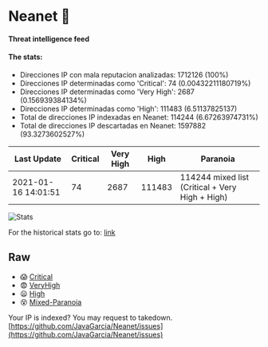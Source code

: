 # Neanet :hocho:
#### Threat intelligence feed
#### The stats:

- Direcciones IP con mala reputacion analizadas: 1712126 (100%)
- Direcciones IP determinadas como 'Critical':  74 (0.00432211180719%)
- Direcciones IP determinadas como 'Very High':  2687 (0.156939384134%)
- Direcciones IP determinadas como 'High':  111483 (6.51137825137)
- Total de direcciones IP indexadas en Neanet:  114244 (6.67263974731%)
- Total de direcciones IP descartadas en Neanet:  1597882 (93.3273602527%)

| Last Update | Critical | Very High | High | Paranoia |
| --- | --- | --- | --- | --- |
| 2021-01-16 14:01:51 | 74 | 2687 | 111483 | 114244 mixed list (Critical + Very High + High)|

![Stats](https://docs.google.com/spreadsheets/d/e/2PACX-1vSnaNMIXVabIpDJjufMlzH7poXnshF3mgd8Is1g9ytUEzVsP5my4Trn8f-xkoLLQ38xpL3HtmUexLo6/pubchart?oid=501124687&format=image)

For the historical stats go to: [link](/stats.csv)
## Raw
- :scream: [Critical](https://raw.githubusercontent.com/JavaGarcia/Neanet/master/blacklists/neanet_critical.txt)
- :fearful: [VeryHigh](https://raw.githubusercontent.com/JavaGarcia/Neanet/master/blacklists/neanet_veryHigh.txtt)
- :frowning: [High](https://raw.githubusercontent.com/JavaGarcia/Neanet/master/blacklists/neanet_high.txt)
- :dizzy_face: [Mixed-Paranoia](https://raw.githubusercontent.com/JavaGarcia/Neanet/master/blacklists/neanet_all.txt)


Your IP is indexed? You may request to takedown. [https://github.com/JavaGarcia/Neanet/issues](https://github.com/JavaGarcia/Neanet/issues)




















































































































































































































































































































































































































































































































































































































































































































































































































































































































































































































































































































































































































































































































































































































































































































































































































































































































































































































































































































































































































































































































































































































































































































































































































































































































































































































































































































































































































































































































































































































































































































































































































































































































































































































































































































































































































































































